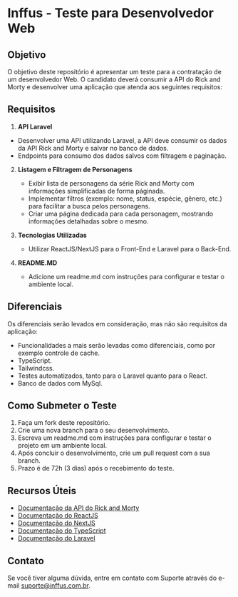 # Inffus - Teste para Desenvolvedor Web

## Objetivo

O objetivo deste repositório é apresentar um teste para a contratação de um desenvolvedor Web. O candidato deverá consumir a API do Rick and Morty e desenvolver uma aplicação que atenda aos seguintes requisitos:

## Requisitos

1. **API Laravel**
  - Desenvolver uma API utilizando Laravel, a API deve consumir os dados da API Rick and Morty e salvar no banco de dados.
  - Endpoints para consumo dos dados salvos com filtragem e paginação.

2. **Listagem e Filtragem de Personagens**
   - Exibir lista de personagens da série Rick and Morty com informações simplificadas de forma páginada.
   - Implementar filtros (exemplo: nome, status, espécie, gênero, etc.) para facilitar a busca pelos personagens.
   - Criar uma página dedicada para cada personagem, mostrando informações detalhadas sobre o mesmo.

3. **Tecnologias Utilizadas**
   - Utilizar ReactJS/NextJS para o Front-End e Laravel para o Back-End.

4. **README.MD**
   - Adicione um readme.md com instruções para configurar e testar o ambiente local.

## Diferenciais

Os diferenciais serão levados em consideração, mas não são requisitos da aplicação:
   - Funcionalidades a mais serão levadas como diferenciais, como por exemplo controle de cache.
   - TypeScript.
   - Tailwindcss.
   - Testes automatizados, tanto para o Laravel quanto para o React.
   - Banco de dados com MySql.

## Como Submeter o Teste

1. Faça um fork deste repositório.
2. Crie uma nova branch para o seu desenvolvimento.
3. Escreva um readme.md com instruções para configurar e testar o projeto em um ambiente local.
4. Após concluir o desenvolvimento, crie um pull request com a sua branch.
5. Prazo é de 72h (3 dias) após o recebimento do teste.

## Recursos Úteis

- [Documentação da API do Rick and Morty](https://rickandmortyapi.com/documentation)
- [Documentação do ReactJS](https://reactjs.org/docs/getting-started.html)
- [Documentação do NextJS](https://nextjs.org/docs)
- [Documentação do TypeScript](https://www.typescriptlang.org/docs/)
- [Documentação do Laravel](https://laravel.com/)

## Contato

Se você tiver alguma dúvida, entre em contato com Suporte através do e-mail suporte@inffus.com.br.

